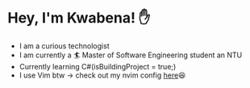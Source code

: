 # Hey, I'm Kwabena! ✋
- I am a curious technologist
- I am currently a 🏄 Master of Software Engineering student an NTU
- Currently learning C#(isBuildingProject = true;)
- I use Vim btw -> check out my nvim config [here](https://github.com/kwabenadarkwa/nvim.git)😆
